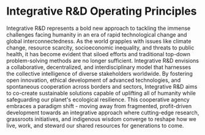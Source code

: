 # Integrative R&D Operating Principles

Integrative R&D represents a bold new approach to tackling the immense challenges facing humanity in an era of rapid technological change and global interconnectedness. As the world grapples with issues like climate change, resource scarcity, socioeconomic inequality, and threats to public health, it has become evident that siloed efforts and traditional top-down problem-solving methods are no longer sufficient. Integrative R&D envisions a collaborative, decentralized, and interdisciplinary model that harnesses the collective intelligence of diverse stakeholders worldwide. By fostering open innovation, ethical development of advanced technologies, and spontaneous cooperation across borders and sectors, Integrative R&D aims to co-create sustainable solutions capable of uplifting all of humanity while safeguarding our planet's ecological resilience. This cooperative agency embraces a paradigm shift - moving away from fragmented, profit-driven development towards an integrative approach where cutting-edge research, grassroots initiatives, and indigenous wisdom converge to reshape how we live, work, and steward our shared resources for generations to come.
